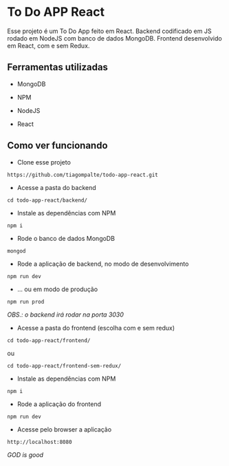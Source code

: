 # To Do APP React

Esse projeto é um To Do App feito em React. Backend codificado em JS rodado em NodeJS com banco de dados MongoDB. Frontend desenvolvido em React, com e sem Redux.

## Ferramentas utilizadas

* MongoDB

* NPM

* NodeJS

* React

## Como ver funcionando

* Clone esse projeto

`https://github.com/tiagompalte/todo-app-react.git`

* Acesse a pasta do backend

`cd todo-app-react/backend/`

* Instale as dependências com NPM

`npm i`

* Rode o banco de dados MongoDB

`mongod`

* Rode a aplicação de backend, no modo de desenvolvimento

`npm run dev`

* ... ou em modo de produção

`npm run prod`

*OBS.: o backend irá rodar na porta 3030*

* Acesse a pasta do frontend (escolha com e sem redux)

`cd todo-app-react/frontend/`

ou

`cd todo-app-react/frontend-sem-redux/`

* Instale as dependências com NPM

`npm i`

* Rode a aplicação do frontend

`npm run dev`

* Acesse pelo browser a aplicação

`http://localhost:8080`

**GOD* is good*